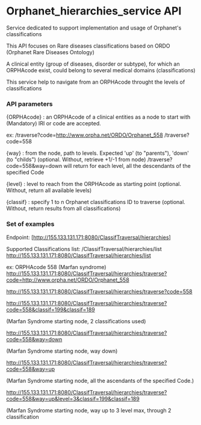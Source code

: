 # Orphanet_hierarchies_service API
Service dedicated to support implementation and usage of Orphanet's classifications

This API focuses on Rare diseases classifications based on ORDO (Orphanet Rare Diseases Ontology)

A clinical entity (group of diseases, disorder or subtype), for which an ORPHAcode exist, could belong to several medical domains (classifications)

This service help to navigate from an ORPHAcode throught the levels of classifications

### API parameters
{ORPHAcode} : an ORPHAcode of a clinical entities as a node to start with (Mandatory)
IRI or code are accepted.

ex:
/traverse?code=http://www.orpha.net/ORDO/Orphanet_558 
/traverse?code=558

{way} : from the node, path to levels. Expected 'up' (to "parents"), 'down' (to "childs") (optional. Without, retrieve +1/-1 from node)
/traverse?code=558&way=down will return for each level, all the descendants of the specified Code

{level} : level to reach from the ORPHAcode as starting point (optional. Without, return all available levels)

{classif} : specify 1 to n Orphanet classifications ID to traverse (optional. Without, return results from all classifications)


### Set of examples
Endpoint:
[http://155.133.131.171:8080/ClassifTraversal/hierarchies]

Supported Classifications list:
/ClassifTraversal/hierarchies/list
http://155.133.131.171:8080/ClassifTraversal/hierarchies/list


ex: ORPHAcode 558 (Marfan syndrome)
http://155.133.131.171:8080/ClassifTraversal/hierarchies/traverse?code=http://www.orpha.net/ORDO/Orphanet_558

http://155.133.131.171:8080/ClassifTraversal/hierarchies/traverse?code=558

http://155.133.131.171:8080/ClassifTraversal/hierarchies/traverse?code=558&classif=199&classif=189

(Marfan Syndrome starting node, 2 classifications used)


http://155.133.131.171:8080/ClassifTraversal/hierarchies/traverse?code=558&way=down

(Marfan Syndrome starting node, way down)


http://155.133.131.171:8080/ClassifTraversal/hierarchies/traverse?code=558&way=up

(Marfan Syndrome starting node, all the ascendants of the specified Code.)


http://155.133.131.171:8080/ClassifTraversal/hierarchies/traverse?code=558&way=up&level=3&classif=199&classif=189

(Marfan Syndrome starting node, way up to 3 level max, through 2 classification



